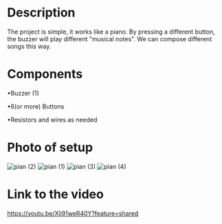 # Description
The project is simple, it works like a piano. By pressing a different button, the buzzer will play different "musical notes". We can compose different songs this way.

# Components

•Buzzer (1)

•6(or more) Buttons

•Resistors and wires as needed

 # Photo of setup 
 
![pian (2)](https://github.com/Ramona23serban/IntroductionToRobotics/assets/116956079/2c4e5f15-1344-4cf8-8426-97d7e4275f17)
![pian (1)](https://github.com/Ramona23serban/IntroductionToRobotics/assets/116956079/b36dae81-1eb3-4fb5-8be0-e73ca9b2130e)
![pian (3)](https://github.com/Ramona23serban/IntroductionToRobotics/assets/116956079/901fcad7-09c1-43a4-91c0-dd9b962ac620)
![pian (4)](https://github.com/Ramona23serban/IntroductionToRobotics/assets/116956079/6d63e580-33ed-431a-a7d5-a369fa5d3709)


 # Link to the video 

https://youtu.be/Xlj91weR40Y?feature=shared
